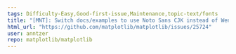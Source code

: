 ```yaml
---
tags: Difficulty-Easy,Good-first-issue,Maintenance,topic-text/fonts
title: "[MNT]: Switch docs/examples to use Noto Sans CJK instead of WenQuanYi Zen Hei as CJK font"
html_url: "https://github.com/matplotlib/matplotlib/issues/25724"
user: anntzer
repo: matplotlib/matplotlib
---
```



